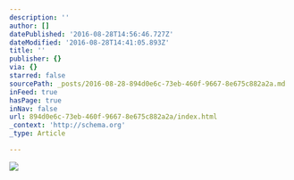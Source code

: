 ```yaml
---
description: ''
author: []
datePublished: '2016-08-28T14:56:46.727Z'
dateModified: '2016-08-28T14:41:05.893Z'
title: ''
publisher: {}
via: {}
starred: false
sourcePath: _posts/2016-08-28-894d0e6c-73eb-460f-9667-8e675c882a2a.md
inFeed: true
hasPage: true
inNav: false
url: 894d0e6c-73eb-460f-9667-8e675c882a2a/index.html
_context: 'http://schema.org'
_type: Article

---
```

![](https://the-grid-user-content.s3-us-west-2.amazonaws.com/891494aa-8caa-4ec0-afaa-17ea61443eeb.jpg)